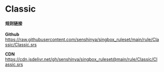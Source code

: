 # Classic

#### 规则链接

**Github**
https://raw.githubusercontent.com/senshinya/singbox_ruleset/main/rule/Classic/Classic.srs

**CDN**
https://cdn.jsdelivr.net/gh/senshinya/singbox_ruleset@main/rule/Classic/Classic.srs